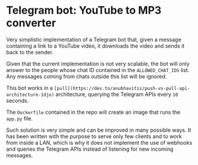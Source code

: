 # Telegram bot: YouTube to MP3 converter

Very simplistic implementation of a Telegram bot that, given a message containing a link to a YouTube video, it downloads the video and sends it back to the sender.

Given that the current implementation is not very scalable, the bot will only answer to the people whose chat ID contained in the `ALLOWED_CHAT_IDS` list.
Any messages coming from chats outside this list will be ignored.

This bot works in a `[pull](https://dev.to/anubhavitis/push-vs-pull-api-architecture-1djo)` architecture, querying the Telegram APIs every `10` seconds.

The `Dockerfile` contained in the repo will create an image that runs the `app.py` file.

Such solution is very simple and can be improved in many possible ways. It has been written with the purpose to serve only few clients and to work from inside a LAN, which is why it does not implement the use of webhooks and queries the Telegram APIs instead of listening for new incoming messages.
